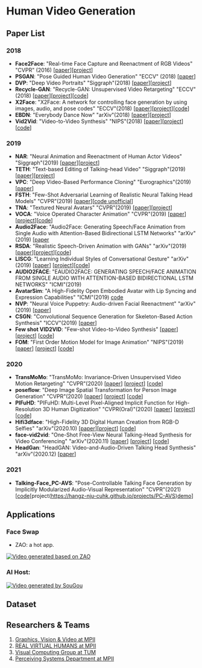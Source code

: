 # Human Video Generation 
## Paper List
### 2018
- **Face2Face**: "Real-time Face Capture and Reenactment of RGB Videos" "CVPR" (2016) [[paper](https://web.stanford.edu/~zollhoef/papers/CVPR2016_Face2Face/paper.pdf)][[project](https://web.stanford.edu/~zollhoef/papers/CVPR2016_Face2Face/page.html)]
- **PSGAN**: "Pose Guided Human Video Generation" "ECCV" (2018) [[paper](http://openaccess.thecvf.com/content_ECCV_2018/papers/Ceyuan_Yang_Pose_Guided_Human_ECCV_2018_paper.pdf)]
- **DVP**: "Deep Video Portraits" "Siggraph"(2018) [[paper](https://web.stanford.edu/~zollhoef/papers/SG2018_DeepVideo/paper.pdf)][[project](https://web.stanford.edu/~zollhoef/papers/SG2018_DeepVideo/page.html)]
- **Recycle-GAN**: "Recycle-GAN: Unsupervised Video Retargeting" "ECCV"(2018) [[paper](https://www.cs.cmu.edu/~aayushb/Recycle-GAN/recycle_gan.pdf)][[project](https://www.cs.cmu.edu/~aayushb/Recycle-GAN/)][[code](https://github.com/aayushbansal/Recycle-GAN)]
- **X2Face**: "X2Face: A network for controlling face generation by using images, audio, and pose codes" "ECCV"(2018) [[paper](http://www.robots.ox.ac.uk/~vgg/publications/2018/Wiles18/wiles18.pdf)][[project](http://www.robots.ox.ac.uk/~vgg/research/unsup_learn_watch_faces/x2face.html)][[code](https://github.com/oawiles/X2Face)]
- **EBDN**: "Everybody Dance Now" "arXiv"(2018) [[paper](https://arxiv.org/pdf/1808.07371.pdf)][[project](https://carolineec.github.io/everybody_dance_now/)]
- **Vid2Vid**: "Video-to-Video Synthesis" "NIPS"(2018) [[paper](https://tcwang0509.github.io/vid2vid/paper_vid2vid.pdf)][[project](https://tcwang0509.github.io/vid2vid/)][[code](https://github.com/NVIDIA/vid2vid)]
### 2019
- **NAR**: "Neural Animation and Reenactment of Human Actor Videos" "Siggraph"(2019) [[paper](https://arxiv.org/abs/1809.03658)][[project](http://gvv.mpi-inf.mpg.de/projects/wxu/HumanReenactment/)]
- **TETH**: "Text-based Editing of Talking-head Video" "Siggraph"(2019) [[paper](https://www.ohadf.com/projects/text-based-editing/data/text-based-editing.pdf)][[project](https://www.ohadf.com/projects/text-based-editing/)]
- **VPC**: "Deep Video-Based Performance Cloning" "Eurographics"(2019) [[paper](https://arxiv.org/abs/1808.06847)]
- **FSTH**: "Few-Shot Adversarial Learning of Realistic Neural Talking Head Models" "CVPR"(2019) [[paper](https://arxiv.org/pdf/1905.08233.pdf)][[code unofficial](https://github.com/grey-eye/talking-heads)]
- **TNA**: "Textured Neural Avatars" "CVPR"(2019) [[paper](https://arxiv.org/abs/1905.08776)][[project](https://saic-violet.github.io/texturedavatar/)]
- **VOCA**: "Voice Operated Character Animation" "CVPR"(2019) [[paper](https://ps.is.tuebingen.mpg.de/uploads_file/attachment/attachment/510/paper_final.pdf)][[project](https://voca.is.tue.mpg.de/)][[code](https://github.com/TimoBolkart/voca)]
- **Audio2Face**: "Audio2Face: Generating Speech/Face Animation from Single Audio with Attention-Based Bidirectional LSTM Networks" "arXiv"(2019) [[paper](https://arxiv.org/abs/1905.11142)
- **RSDA**: "Realistic Speech-Driven Animation with GANs" "arXiv"(2019) [[paper](https://arxiv.org/abs/1906.06337)][[project](https://sites.google.com/view/facial-animation)][[code](https://github.com/DinoMan/speech-driven-animation)]
- **LISCG**: "Learning Individual Styles of Conversational Gesture" "arXiv"(2019) [[paper](https://arxiv.org/abs/1906.04160)] [[project](http://people.eecs.berkeley.edu/~shiry/projects/speech2gesture/)][[code](https://github.com/amirbar/speech2gesture)]
- **AUDIO2FACE**: "EAUDIO2FACE: GENERATING SPEECH/FACE ANIMATION FROM SINGLE AUDIO WITH ATTENTION-BASED BIDIRECTIONAL LSTM NETWORKS" "ICMI"(2019)
- **AvatarSim**: "A High-Fidelity Open Embodied Avatar with Lip Syncing and Expression Capabilities" "ICMI"(2019) [code](https://github.com/danmcduff/AvatarSim)
- **NVP**: "Neural Voice Puppetry: Audio-driven Facial Reenactment" "arXiv"(2019) [[paper](https://arxiv.org/pdf/1912.05566.pdf)]
- **CSGN**: "Convolutional Sequence Generation for Skeleton-Based Action Synthesis" "ICCV"(2019) [[paper](http://yjxiong.me/papers/iccv19csgn.pdf)]
- **Few shot VID2VID**: "Few-shot Video-to-Video Synthesis" [[paper](https://nvlabs.github.io/few-shot-vid2vid/main.pdf)] [[project](https://nvlabs.github.io/few-shot-vid2vid/)] [[code](https://github.com/NVlabs/few-shot-vid2vid)]
- **FOM**: "First Order Motion Model for Image Animation" "NIPS"(2019) [[paper](http://papers.nips.cc/paper/8935-first-order-motion-model-for-image-animation.pdf)] [[project](https://aliaksandrsiarohin.github.io/first-order-model-website/)] [[code](https://github.com/AliaksandrSiarohin/first-order-model)]
### 2020
- **TransMoMo**: "TransMoMo: Invariance-Driven Unsupervised Video Motion Retargeting" "CVPR"(2020) [[paper](https://arxiv.org/pdf/2003.14401.pdf)] [[project](https://yzhq97.github.io/transmomo/)] [[code](https://github.com/yzhq97/transmomo.pytorch)]
- **poseflow**: "Deep Image Spatial Transformation for Person Image Generation" "CVPR"(2020) [[paper](https://arxiv.org/abs/2003.00696)] [[project](https://renyurui.github.io/GFLA-web/)] [[code](https://github.com/RenYurui/Global-Flow-Local-Attention)]
- **PIFuHD**: "PIFuHD: Multi-Level Pixel-Aligned Implicit Function for High-Resolution 3D Human Digitization" "CVPR(Oral)"(2020) [[paper](https://arxiv.org/pdf/2004.00452.pdf)] [[project](https://shunsukesaito.github.io/PIFuHD/)] [[code](https://github.com/facebookresearch/pifuhd)]
- **Hifi3dface**: "High-Fidelity 3D Digital Human Creation from RGB-D Selfies" "arXiv"(2020.10) [[paper](https://arxiv.org/pdf/2010.05562.pdf)][[project](https://tencent-ailab.github.io/hifi3dface_projpage/)] [[code](https://github.com/tencent-ailab/hifi3dface)]
- **face-vid2vid**: "One-Shot Free-View Neural Talking-Head Synthesis for Video Conferencing" "arXiv"(2020.11) [[paper](https://arxiv.org/abs/2011.15126)] [[project](https://nvlabs.github.io/face-vid2vid/)] [[code](https://github.com/NVlabs/face-vid2vid)]
- **HeadGan**: "HeadGAN: Video-and-Audio-Driven Talking Head Synthesis" "arXiv"(2020.12) [[paper](https://arxiv.org/pdf/2012.08261.pdf)]

### 2021
- **Talking-Face_PC-AVS**: "Pose-Controllable Talking Face Generation by Implicitly Modularized Audio-Visual Representation" "CVPR"(2021) [[code](https://github.com/Hangz-nju-cuhk/Talking-Face_PC-AVS)[project(https://hangz-nju-cuhk.github.io/projects/PC-AVS)[demo](https://www.youtube.com/watch?v=lNQQHIggnUg)]


## Applications
### Face Swap
- ZAO: a hot app.

[![Video generated based on ZAO](https://img.youtube.com/vi/m0u68w2H7_Y/0.jpg)](https://www.youtube.com/watch?v=m0u68w2H7_Y)
### AI Host: 

[![Video generated by SouGou](./images/AI-host.png)](https://m.weibo.cn/status/4403475372638235?wm=3333_2001&from=1097193010&sourcetype=dingding)
## Dataset

## Researchers & Teams

1. [Graphics, Vision & Video at MPII](http://gvv.mpi-inf.mpg.de/)
2. [REAL VIRTUAL HUMANS at MPII](https://virtualhumans.mpi-inf.mpg.de/)
3. [Visual Computing Group at TUM](http://www.niessnerlab.org/index.html)
4. [Perceiving Systems Department at MPII](https://ps.is.tuebingen.mpg.de/)
